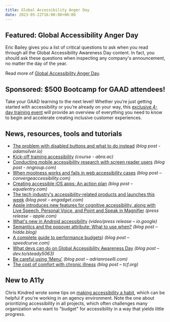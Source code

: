 ```yaml
---
title: Global Accessibility Anger Day
date: 2023-05-22T16:00:08+00:00
---
```


## Featured: Global Accessibility Anger Day

Eric Bailey gives you a list of critical questions to ask when you read through all the Global Accessibility Awareness Day content. In fact, you should ask these questions when inspecting any company's announcement, no matter the day of the year.

Read more of [Global Accessibility Anger Day](https://ericwbailey.website/published/global-accessibility-anger-day/).

## Sponsored: $500 Bootcamp for GAAD attendees!

Take your GAAD learning to the next level! Whether you’re just getting started with accessibility or you’re already on your way, this [exclusive 4-day training event](https://events.zoom.us/ev/ArR3fazEs8RkSU0UifZcEvJwjTx2EcsgcDpRADSgmwvsq2fa-Byr~AggLXsr32QYFjq8BlYLZ5I06Dg) will provide an overview of everything you need to know to begin and accelerate creating inclusive customer experiences.

## News, resources, tools and tutorials

- [The problem with disabled buttons and what to do instead](https://adamsilver.io/blog/the-problem-with-disabled-buttons-and-what-to-do-instead/) *(blog post - adamsilver.io)*
- [Kick-off training accessibility](https://www.abra.ac/courses/kick-off) *(course - abra.ac)*
- [Conducting mobile accessibility research with screen reader users](https://www.nngroup.com/articles/mobile-accessibility-research/) *(blog post - nngroup.com)*
- [When mootness works and fails in web accessibility cases](https://convergeaccessibility.com/2023/05/15/when-mootness-works-and-fails-in-web-accessibility-cases/) *(blog post – convergeaccessibility.com)*
- [Creating accessible iOS apps: An action plan](https://equalentry.com/creating-accessible-ios-apps-an-action-plan/) *(blog post – equalentry.com)*
- [The tech industry's accessibility-related products and launches this week](https://www.engadget.com/the-tech-industrys-accessibility-related-products-and-launches-this-week-130022115.html) *(blog post – engadget.com)*
- [Apple introduces new features for cognitive accessibility, along with Live Speech, Personal Voice, and Point and Speak in Magnifier](https://www.apple.com/newsroom/2023/05/apple-previews-live-speech-personal-voice-and-more-new-accessibility-features/) *(press release - apple.com)*
- [What's new in Android accessibility](https://io.google/2023/program/dc29f421-2842-4838-bd87-1ac50f1ac00a/) *(video/press release – io.google)*
- [Semantics and the popover attribute: What to use when?](https://hidde.blog/popover-semantics/) *(blog post – hidde.blog)*
- [A complete guide to performance budgets](https://www.speedcurve.com/blog/performance-budgets/)) *(blog post – speedcurve.com)*
- [What devs can do on Global Accessibility Awareness Day](https://dev.to/steady5063/what-devs-can-do-on-gaad-4og4) *(blog post – dev.to/steady5063)*
- [Be careful using ‘Menu’](https://adrianroselli.com/2023/05/be-careful-using-menu.html) *(blog post – adrianroselli.com)*
- [The cost of comfort with chronic illness](https://tcf.org/content/commentary/the-cost-of-comfort-with-chronic-illness/) *(blog post – tcf.org)*

## New to A11y

Chris Kindred wrote some tips on [making accessibility a habit](https://tri.be/blog/making-accessibility-a-habit/), which can be helpful if you're working in an agency environment. Note the one about prioritizing accessibility in all projects, which often challenges many organization who want to "budget" for accessibility in a way that yields little progress.
